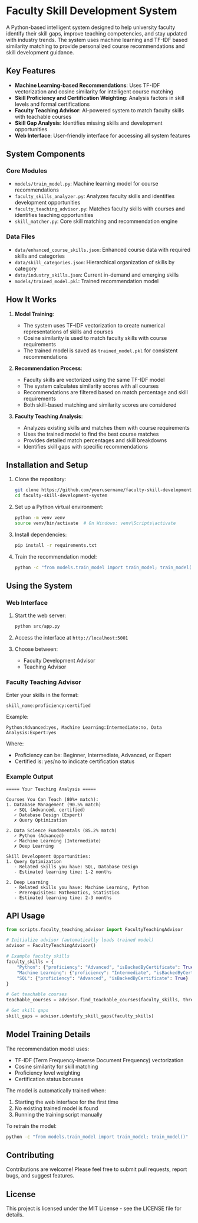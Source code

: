 # Faculty Skill Development System

A Python-based intelligent system designed to help university faculty identify their skill gaps, improve teaching competencies, and stay updated with industry trends. The system uses machine learning and TF-IDF based similarity matching to provide personalized course recommendations and skill development guidance.

## Key Features

-   **Machine Learning-based Recommendations**: Uses TF-IDF vectorization and cosine similarity for intelligent course matching
-   **Skill Proficiency and Certification Weighting**: Analysis factors in skill levels and formal certifications
-   **Faculty Teaching Advisor**: AI-powered system to match faculty skills with teachable courses
-   **Skill Gap Analysis**: Identifies missing skills and development opportunities
-   **Web Interface**: User-friendly interface for accessing all system features

## System Components

### Core Modules

-   `models/train_model.py`: Machine learning model for course recommendations
-   `faculty_skills_analyzer.py`: Analyzes faculty skills and identifies development opportunities
-   `faculty_teaching_advisor.py`: Matches faculty skills with courses and identifies teaching opportunities
-   `skill_matcher.py`: Core skill matching and recommendation engine

### Data Files

-   `data/enhanced_course_skills.json`: Enhanced course data with required skills and categories
-   `data/skill_categories.json`: Hierarchical organization of skills by category
-   `data/industry_skills.json`: Current in-demand and emerging skills
-   `models/trained_model.pkl`: Trained recommendation model

## How It Works

1. **Model Training**:

    - The system uses TF-IDF vectorization to create numerical representations of skills and courses
    - Cosine similarity is used to match faculty skills with course requirements
    - The trained model is saved as `trained_model.pkl` for consistent recommendations

2. **Recommendation Process**:

    - Faculty skills are vectorized using the same TF-IDF model
    - The system calculates similarity scores with all courses
    - Recommendations are filtered based on match percentage and skill requirements
    - Both skill-based matching and similarity scores are considered

3. **Faculty Teaching Analysis**:
    - Analyzes existing skills and matches them with course requirements
    - Uses the trained model to find the best course matches
    - Provides detailed match percentages and skill breakdowns
    - Identifies skill gaps with specific recommendations

## Installation and Setup

1. Clone the repository:

    ```bash
    git clone https://github.com/yourusername/faculty-skill-development-system.git
    cd faculty-skill-development-system
    ```

2. Set up a Python virtual environment:

    ```bash
    python -m venv venv
    source venv/bin/activate  # On Windows: venv\Scripts\activate
    ```

3. Install dependencies:

    ```bash
    pip install -r requirements.txt
    ```

4. Train the recommendation model:
    ```bash
    python -c "from models.train_model import train_model; train_model()"
    ```

## Using the System

### Web Interface

1. Start the web server:

    ```bash
    python src/app.py
    ```

2. Access the interface at `http://localhost:5001`

3. Choose between:
    - Faculty Development Advisor
    - Teaching Advisor

### Faculty Teaching Advisor

Enter your skills in the format:

```
skill_name:proficiency:certified
```

Example:

```
Python:Advanced:yes, Machine Learning:Intermediate:no, Data Analysis:Expert:yes
```

Where:

-   Proficiency can be: Beginner, Intermediate, Advanced, or Expert
-   Certified is: yes/no to indicate certification status

### Example Output

```
===== Your Teaching Analysis =====

Courses You Can Teach (80%+ match):
1. Database Management (90.5% match)
   ✓ SQL (Advanced, certified)
   ✓ Database Design (Expert)
   ✗ Query Optimization

2. Data Science Fundamentals (85.2% match)
   ✓ Python (Advanced)
   ✓ Machine Learning (Intermediate)
   ✗ Deep Learning

Skill Development Opportunities:
1. Query Optimization
   - Related skills you have: SQL, Database Design
   - Estimated learning time: 1-2 months

2. Deep Learning
   - Related skills you have: Machine Learning, Python
   - Prerequisites: Mathematics, Statistics
   - Estimated learning time: 2-3 months
```

## API Usage

```python
from scripts.faculty_teaching_advisor import FacultyTeachingAdvisor

# Initialize advisor (automatically loads trained model)
advisor = FacultyTeachingAdvisor()

# Example faculty skills
faculty_skills = {
    "Python": {"proficiency": "Advanced", "isBackedByCertificate": True},
    "Machine Learning": {"proficiency": "Intermediate", "isBackedByCertificate": False},
    "SQL": {"proficiency": "Advanced", "isBackedByCertificate": True}
}

# Get teachable courses
teachable_courses = advisor.find_teachable_courses(faculty_skills, threshold=70)

# Get skill gaps
skill_gaps = advisor.identify_skill_gaps(faculty_skills)
```

## Model Training Details

The recommendation model uses:

-   TF-IDF (Term Frequency-Inverse Document Frequency) vectorization
-   Cosine similarity for skill matching
-   Proficiency level weighting
-   Certification status bonuses

The model is automatically trained when:

1. Starting the web interface for the first time
2. No existing trained model is found
3. Running the training script manually

To retrain the model:

```bash
python -c "from models.train_model import train_model; train_model()"
```

## Contributing

Contributions are welcome! Please feel free to submit pull requests, report bugs, and suggest features.

## License

This project is licensed under the MIT License - see the LICENSE file for details.
